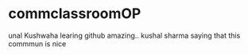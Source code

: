 # commclassroomOP
unal Kushwaha learing github amazing..
kushal sharma saying that this commmun is nice
